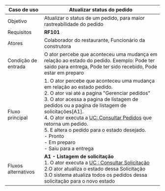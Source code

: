 | Caso de uso         | Atualizar status do pedido                                                                                                                                                                                                                                                                                                                                                                                                                       |
| ------------------- | ------------------------------------------------------------------------------------------------------------------------------------------------------------------------------------------------------------------------------------------------------------------------------------------------------------------------------------------------------------------------------------------------------------------------------------------------ |
| Objetivo            | Atualizar o status de um pedido, para maior rastreabilidade do pedido                                                                                                                                                                                                                                                                                                                                                                            |
| Requisitos          | **RF101**                                                                                                                                                                                                                                                                                                                                                                                                                                        |
| Atores              | Colaborador do restaurante, Funcionário da construtora                                                                                                                                                                                                                                                                                                                                                                                           |
| Condição de entrada | O ator percebe que aconteceu uma mudança em relação ao estado do pedido. Exemplo: Pode ter saído para entrega, Pode ter sido recebido, Pode estar em preparo                                                                                                                                                                                                                                                                                     |
| Fluxo principal     | 1. O ator percebe que aconteceu uma mudança em relação ao estado pedido.<br>2. O ator vai até a pagina "Gerenciar pedidos"<br>3. O ator acessa a pagina de listagem de pedidos ou a pagina de listagem de solicitações[A1].<br>4. O ator executa a [UC: Consultar Pedidos](especificacao_consultar_pedidos) que retorna um pedido.<br>5. E altera o pedido para o estado desejado.<br>    - Pronto<br>    - Em preparo<br>	- Saiu para a entrega |
| Fluxos alternativos | **A1 - Listagem de solicitação**<br>1. O ator executa a [UC : Consultar Solicitação](especificacao_consultar_solicitacao)<br>2.O ator atualiza o estado dessa Solicitação<br>3.O sistema atualiza todos os pedidos dessa solicitação para o novo estado                                                                                                                                                                                          |
